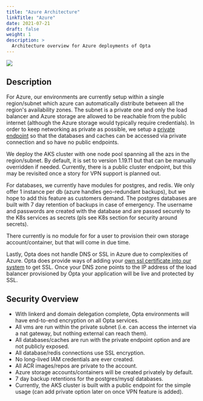 ```yaml
---
title: "Azure Architecture"
linkTitle: "Azure"
date: 2021-07-21
draft: false
weight: 1
description: >
  Architecture overview for Azure deployments of Opta
---
```


<a href="/images/opta_azure_architecture.png" target="_blank">
  <img src="/images/opta_azure_architecture.png" align="center"/>
</a>

## Description

For Azure, our environments are currently setup within a single region/subnet which azure can automatically distribute
between all the region's availability zones. The subnet is a private one and only the load balancer and Azure storage
are allowed to be reachable from the public internet (although the Azure storage would typically require credentials).
In order to keep networking as private as possible, we setup a
[private endpoint](https://docs.microsoft.com/en-us/azure/private-link/private-endpoint-overview) so that the 
databases and caches can be accessed via private connection and so have no public endpoints.

We deploy the AKS cluster with one node pool spanning all the azs in the region/subnet. By default, it is set to version 
1.19.11 but that can be manually overridden if needed. 
Currently, there is a public cluster endpoint, but this may be revisited once a story for VPN support is planned out.

For databases, we currently have modules for postgres, and redis. We only offer 1 instance per db
(azure handles geo-redundant backups), but we hope to add this feature as customers demand. The postgres databases are
built with 7 day retention of backups in case of emergency. The username and passwords are created with the database
and are passed securely to the K8s services as secrets (pls see K8s section for security around secrets).

There currently is no module for for a user to provision their own storage account/container, but that will come in due
time.

Lastly, Opta does not handle DNS or SSL in Azure due to complexities of Azure. Opta does provide ways of adding your
[own ssl certificate into our system](/miscellaneous/ingress) to get SSL. Once your DNS zone points to the IP address of the load balancer
provisioned by Opta your application will be live and protected by SSL.

## Security Overview

- With linkerd and domain delegation complete, Opta environments will have end-to-end encryption on all Opta services.
- All vms are run within the private subnet (i.e. can access the internet via a nat gateway, but
  nothing external can reach them).
- All databases/caches are run with the private endpoint option and are not publicly exposed.
- All database/redis connections use SSL encryption.
- No long-lived IAM credentials are ever created.
- All ACR images/repos are private to the account.
- Azure storage accounts/containers will be created privately by default.
- 7 day backup retentions for the postgres/mysql databases.
- Currently, the AKS cluster is built with a public endpoint for the simple usage (can add private option later on once
  VPN feature is added).
